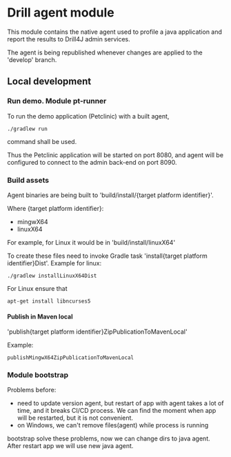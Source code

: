 # Drill agent module

This module contains the native agent used to profile a java application and report 
the results to Drill4J admin services.

The agent is being republished whenever changes are applied to the 'develop' branch.

## Local development

### Run demo. Module pt-runner
To run the demo application (Petclinic) with a built agent,

    ./gradlew run 
command shall be used.

Thus the Petclinic application will be started on port 8080, and
agent will be configured to connect to the admin back-end on port 8090.


### Build assets 
Agent binaries are being built to 'build/install/{target platform identifier}'.

Where {target platform identifier}:
- mingwX64
- linuxX64

For example, for Linux it would be in 'build/install/linuxX64'

To create these files need to invoke Gradle task 'install{target platform identifier}Dist'. Example for linux:

    ./gradlew installLinuxX64Dist
For Linux ensure that 

    apt-get install libncurses5

#### Publish in Maven local

'publish{target platform identifier}ZipPublicationToMavenLocal'

Example:

    publishMingwX64ZipPublicationToMavenLocal

### Module bootstrap
Problems before:
- need to update version agent, but restart of app with agent takes a lot of time, and it breaks CI/CD process.
  We can find the moment when app will be restarted, but it is not convenient.
- on Windows, we can't remove files(agent) while process is running

bootstrap solve these problems, now we can change dirs to java agent.
After restart app we will use new java agent. 

